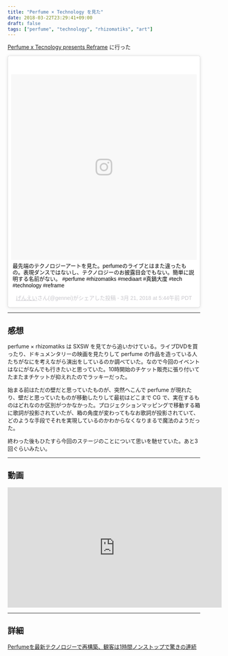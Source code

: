 ```yaml
---
title: "Perfume × Technology を見た"
date: 2018-03-22T23:29:41+09:00
draft: false
tags: ["perfume", "technology", "rhizomatiks", "art"]
---
```


[Perfume x Tecnology presents Reframe](https://www.nhk-p.co.jp/perfume_technology/) に行った

<!--more-->

<blockquote class="instagram-media" data-instgrm-captioned data-instgrm-permalink="https://www.instagram.com/p/BglfHFMHAj-/" data-instgrm-version="8" style=" background:#FFF; border:0; border-radius:3px; box-shadow:0 0 1px 0 rgba(0,0,0,0.5),0 1px 10px 0 rgba(0,0,0,0.15); margin: 1px; max-width:658px; padding:0; width:99.375%; width:-webkit-calc(100% - 2px); width:calc(100% - 2px);"><div style="padding:8px;"> <div style=" background:#F8F8F8; line-height:0; margin-top:40px; padding:50.0% 0; text-align:center; width:100%;"> <div style=" background:url(data:image/png;base64,iVBORw0KGgoAAAANSUhEUgAAACwAAAAsCAMAAAApWqozAAAABGdBTUEAALGPC/xhBQAAAAFzUkdCAK7OHOkAAAAMUExURczMzPf399fX1+bm5mzY9AMAAADiSURBVDjLvZXbEsMgCES5/P8/t9FuRVCRmU73JWlzosgSIIZURCjo/ad+EQJJB4Hv8BFt+IDpQoCx1wjOSBFhh2XssxEIYn3ulI/6MNReE07UIWJEv8UEOWDS88LY97kqyTliJKKtuYBbruAyVh5wOHiXmpi5we58Ek028czwyuQdLKPG1Bkb4NnM+VeAnfHqn1k4+GPT6uGQcvu2h2OVuIf/gWUFyy8OWEpdyZSa3aVCqpVoVvzZZ2VTnn2wU8qzVjDDetO90GSy9mVLqtgYSy231MxrY6I2gGqjrTY0L8fxCxfCBbhWrsYYAAAAAElFTkSuQmCC); display:block; height:44px; margin:0 auto -44px; position:relative; top:-22px; width:44px;"></div></div> <p style=" margin:8px 0 0 0; padding:0 4px;"> <a href="https://www.instagram.com/p/BglfHFMHAj-/" style=" color:#000; font-family:Arial,sans-serif; font-size:14px; font-style:normal; font-weight:normal; line-height:17px; text-decoration:none; word-wrap:break-word;" target="_blank">最先端のテクノロジーアートを見た。perfumeのライブとはまた違ったもの。表現ダンスではないし、テクノロジーのお披露目会でもない。簡単に説明する名前がない。 #perfume #rhizomatiks #mediaart #真鍋大度 #tech #technology #reframe</a></p> <p style=" color:#c9c8cd; font-family:Arial,sans-serif; font-size:14px; line-height:17px; margin-bottom:0; margin-top:8px; overflow:hidden; padding:8px 0 7px; text-align:center; text-overflow:ellipsis; white-space:nowrap;"><a href="https://www.instagram.com/gennei/" style=" color:#c9c8cd; font-family:Arial,sans-serif; font-size:14px; font-style:normal; font-weight:normal; line-height:17px;" target="_blank"> げんえい</a>さん(@gennei)がシェアした投稿 - <time style=" font-family:Arial,sans-serif; font-size:14px; line-height:17px;" datetime="2018-03-21T12:44:36+00:00"> 3月 21, 2018 at 5:44午前 PDT</time></p></div></blockquote> <script async defer src="//www.instagram.com/embed.js"></script>

---

## 感想
perfume × rhizomatiks は SXSW を見てから追いかけている。ライブDVDを買ったり、ドキュメンタリーの映画を見たりして perfume の作品を造っている人たちがなにを考えながら演出をしているのか調べていた。なので今回のイベントはなにがなんでも行きたいと思っていた。10時開始のチケット販売に張り付いてたまたまチケットが抑えれたのでラッキーだった。  

始まる前はただの壁だと思っていたものが、突然へこんで perfume が現れたり、壁だと思っていたものが移動したりして最初はどこまで CG で、実在するものはどれなのか区別がつかなかった。プロジェクションマッピングで移動する箱に歌詞が投影されていたが、箱の角度が変わってもなお歌詞が投影されていて、どのような手段でそれを実現しているのかわからなくなりまるで魔法のようだった。

終わった後もひたすら今回のステージのことについて思いを馳せていた。あと3回ぐらいみたい。

---
## 動画

<iframe width="560" height="315" src="https://www.youtube.com/embed/p-qArkourQA" frameborder="0" allow="autoplay; encrypted-media" allowfullscreen></iframe>

---
## 詳細
[Perfumeを最新テクノロジーで再構築、観客は1時間ノンストップで驚きの連続](https://natalie.mu/music/news/274561)
